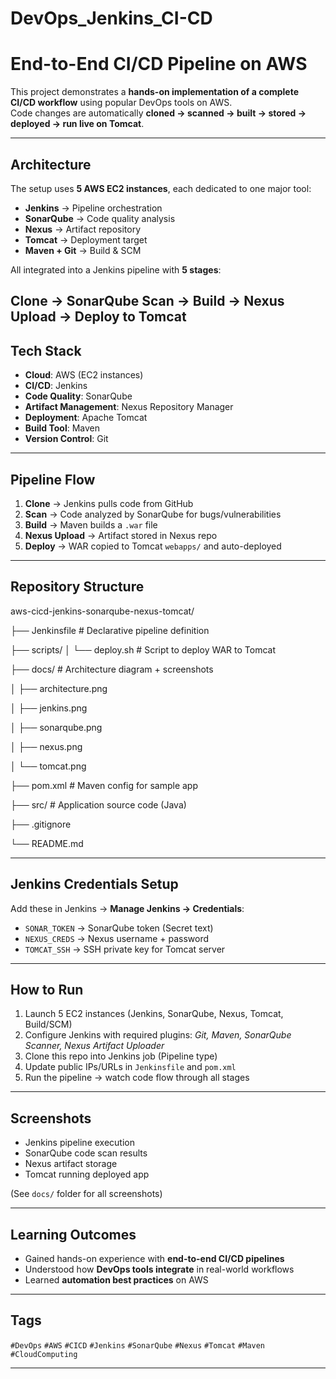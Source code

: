 # DevOps_Jenkins_CI-CD

# End-to-End CI/CD Pipeline on AWS

This project demonstrates a **hands-on implementation of a complete CI/CD workflow** using popular DevOps tools on AWS.  
Code changes are automatically **cloned → scanned → built → stored → deployed → run live on Tomcat**.

---

## Architecture

The setup uses **5 AWS EC2 instances**, each dedicated to one major tool:

- **Jenkins** → Pipeline orchestration  
- **SonarQube** → Code quality analysis  
- **Nexus** → Artifact repository  
- **Tomcat** → Deployment target  
- **Maven + Git** → Build & SCM  

All integrated into a Jenkins pipeline with **5 stages**:

Clone → SonarQube Scan → Build → Nexus Upload → Deploy to Tomcat
---

## Tech Stack
- **Cloud**: AWS (EC2 instances)  
- **CI/CD**: Jenkins  
- **Code Quality**: SonarQube  
- **Artifact Management**: Nexus Repository Manager  
- **Deployment**: Apache Tomcat  
- **Build Tool**: Maven  
- **Version Control**: Git  

---

## Pipeline Flow

1. **Clone** → Jenkins pulls code from GitHub  
2. **Scan** → Code analyzed by SonarQube for bugs/vulnerabilities  
3. **Build** → Maven builds a `.war` file  
4. **Nexus Upload** → Artifact stored in Nexus repo  
5. **Deploy** → WAR copied to Tomcat `webapps/` and auto-deployed  

---

## Repository Structure

aws-cicd-jenkins-sonarqube-nexus-tomcat/

├── Jenkinsfile # Declarative pipeline definition

├── scripts/
│ └── deploy.sh # Script to deploy WAR to Tomcat

├── docs/ # Architecture diagram + screenshots

│ ├── architecture.png

│ ├── jenkins.png

│ ├── sonarqube.png

│ ├── nexus.png

│ └── tomcat.png

├── pom.xml # Maven config for sample app

├── src/ # Application source code (Java)

├── .gitignore

└── README.md

---

## Jenkins Credentials Setup
Add these in Jenkins → **Manage Jenkins → Credentials**:

- `SONAR_TOKEN` → SonarQube token (Secret text)  
- `NEXUS_CREDS` → Nexus username + password  
- `TOMCAT_SSH` → SSH private key for Tomcat server  

---

## How to Run
1. Launch 5 EC2 instances (Jenkins, SonarQube, Nexus, Tomcat, Build/SCM)  
2. Configure Jenkins with required plugins: *Git, Maven, SonarQube Scanner, Nexus Artifact Uploader*  
3. Clone this repo into Jenkins job (Pipeline type)  
4. Update public IPs/URLs in `Jenkinsfile` and `pom.xml`  
5. Run the pipeline → watch code flow through all stages  

---

## Screenshots
- Jenkins pipeline execution  
- SonarQube code scan results  
- Nexus artifact storage  
- Tomcat running deployed app  

(See `docs/` folder for all screenshots)

---

## Learning Outcomes
- Gained hands-on experience with **end-to-end CI/CD pipelines**  
- Understood how **DevOps tools integrate** in real-world workflows  
- Learned **automation best practices** on AWS  

---

## Tags
`#DevOps` `#AWS` `#CICD` `#Jenkins` `#SonarQube` `#Nexus` `#Tomcat` `#Maven` `#CloudComputing`  

---

